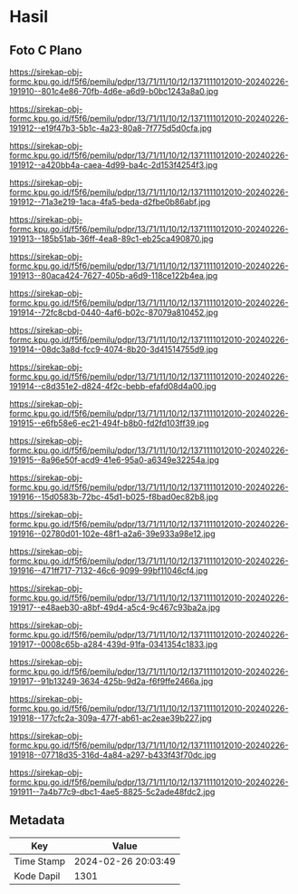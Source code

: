 # Hasil

## Foto C Plano

https://sirekap-obj-formc.kpu.go.id/f5f6/pemilu/pdpr/13/71/11/10/12/1371111012010-20240226-191910--801c4e86-70fb-4d6e-a6d9-b0bc1243a8a0.jpg

https://sirekap-obj-formc.kpu.go.id/f5f6/pemilu/pdpr/13/71/11/10/12/1371111012010-20240226-191912--e19f47b3-5b1c-4a23-80a8-7f775d5d0cfa.jpg

https://sirekap-obj-formc.kpu.go.id/f5f6/pemilu/pdpr/13/71/11/10/12/1371111012010-20240226-191912--a420bb4a-caea-4d99-ba4c-2d153f4254f3.jpg

https://sirekap-obj-formc.kpu.go.id/f5f6/pemilu/pdpr/13/71/11/10/12/1371111012010-20240226-191912--71a3e219-1aca-4fa5-beda-d2fbe0b86abf.jpg

https://sirekap-obj-formc.kpu.go.id/f5f6/pemilu/pdpr/13/71/11/10/12/1371111012010-20240226-191913--185b51ab-36ff-4ea8-89c1-eb25ca490870.jpg

https://sirekap-obj-formc.kpu.go.id/f5f6/pemilu/pdpr/13/71/11/10/12/1371111012010-20240226-191913--80aca424-7627-405b-a6d9-118ce122b4ea.jpg

https://sirekap-obj-formc.kpu.go.id/f5f6/pemilu/pdpr/13/71/11/10/12/1371111012010-20240226-191914--72fc8cbd-0440-4af6-b02c-87079a810452.jpg

https://sirekap-obj-formc.kpu.go.id/f5f6/pemilu/pdpr/13/71/11/10/12/1371111012010-20240226-191914--08dc3a8d-fcc9-4074-8b20-3d41514755d9.jpg

https://sirekap-obj-formc.kpu.go.id/f5f6/pemilu/pdpr/13/71/11/10/12/1371111012010-20240226-191914--c8d351e2-d824-4f2c-bebb-efafd08d4a00.jpg

https://sirekap-obj-formc.kpu.go.id/f5f6/pemilu/pdpr/13/71/11/10/12/1371111012010-20240226-191915--e6fb58e6-ec21-494f-b8b0-fd2fd103ff39.jpg

https://sirekap-obj-formc.kpu.go.id/f5f6/pemilu/pdpr/13/71/11/10/12/1371111012010-20240226-191915--8a96e50f-acd9-41e6-95a0-a6349e32254a.jpg

https://sirekap-obj-formc.kpu.go.id/f5f6/pemilu/pdpr/13/71/11/10/12/1371111012010-20240226-191916--15d0583b-72bc-45d1-b025-f8bad0ec82b8.jpg

https://sirekap-obj-formc.kpu.go.id/f5f6/pemilu/pdpr/13/71/11/10/12/1371111012010-20240226-191916--02780d01-102e-48f1-a2a6-39e933a98e12.jpg

https://sirekap-obj-formc.kpu.go.id/f5f6/pemilu/pdpr/13/71/11/10/12/1371111012010-20240226-191916--471ff717-7132-46c6-9099-99bf11046cf4.jpg

https://sirekap-obj-formc.kpu.go.id/f5f6/pemilu/pdpr/13/71/11/10/12/1371111012010-20240226-191917--e48aeb30-a8bf-49d4-a5c4-9c467c93ba2a.jpg

https://sirekap-obj-formc.kpu.go.id/f5f6/pemilu/pdpr/13/71/11/10/12/1371111012010-20240226-191917--0008c65b-a284-439d-91fa-0341354c1833.jpg

https://sirekap-obj-formc.kpu.go.id/f5f6/pemilu/pdpr/13/71/11/10/12/1371111012010-20240226-191917--91b13249-3634-425b-9d2a-f6f9ffe2466a.jpg

https://sirekap-obj-formc.kpu.go.id/f5f6/pemilu/pdpr/13/71/11/10/12/1371111012010-20240226-191918--177cfc2a-309a-477f-ab61-ac2eae39b227.jpg

https://sirekap-obj-formc.kpu.go.id/f5f6/pemilu/pdpr/13/71/11/10/12/1371111012010-20240226-191918--07718d35-316d-4a84-a297-b433f43f70dc.jpg

https://sirekap-obj-formc.kpu.go.id/f5f6/pemilu/pdpr/13/71/11/10/12/1371111012010-20240226-191911--7a4b77c9-dbc1-4ae5-8825-5c2ade48fdc2.jpg


## Metadata

| Key        | Value               |
| ---------- | ------------------- |
| Time Stamp | 2024-02-26 20:03:49 |
| Kode Dapil | 1301                |



